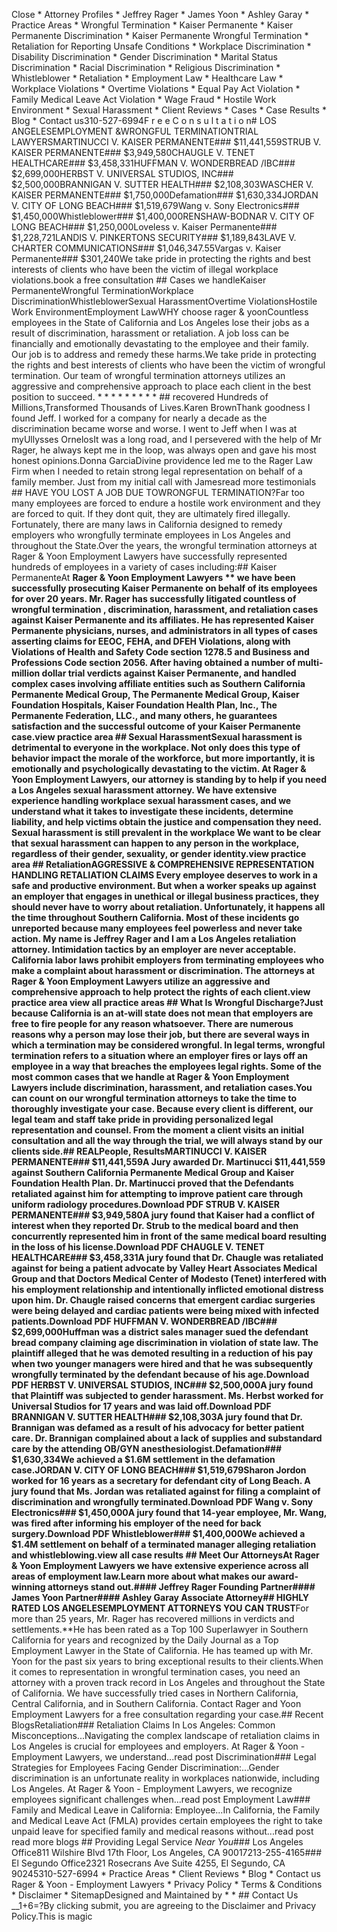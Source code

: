 Close   * Attorney Profiles    * Jeffrey Rager    * James Yoon    * Ashley Garay  * Practice Areas    * Wrongful Termination    * Kaiser Permanente      * Kaiser Permanente Discrimination      * Kaiser Permanente Wrongful Termination      * Retaliation for Reporting Unsafe Conditions    * Workplace Discrimination      * Disability Discrimination      * Gender Discrimination      * Marital Status Discrimination      * Racial Discrimination      * Religious Discrimination    * Whistleblower      * Retaliation    * Employment Law      * Healthcare Law    * Workplace Violations      * Overtime Violations      * Equal Pay Act Violation      * Family Medical Leave Act Violation      * Wage Fraud    * Hostile Work Environment    * Sexual Harassment  * Client Reviews  * Cases    * Case Results  * Blog  * Contact us310-527-6994F  r  e  e    C  o  n  s  u  l  t  a  t  i  o  n# LOS ANGELESEMPLOYMENT &WRONGFUL TERMINATIONTRIAL LAWYERSMARTINUCCI V. KAISER PERMANENTE### $11,441,559STRUB V. KAISER PERMANENTE### $3,949,580CHAUGLE V. TENET HEALTHCARE### $3,458,331HUFFMAN V. WONDERBREAD /IBC### $2,699,000HERBST V. UNIVERSAL STUDIOS, INC### $2,500,000BRANNIGAN V. SUTTER HEALTH### $2,108,303WASCHER V. KAISER PERMANENTE### $1,750,000Defamation### $1,630,334JORDAN V. CITY OF LONG BEACH### $1,519,679Wang v. Sony Electronics### $1,450,000Whistleblower### $1,400,000RENSHAW-BODNAR V. CITY OF LONG BEACH### $1,250,000Loveless v. Kaiser Permanente### $1,228,721LANDIS V. PINKERTONS SECURITY### $1,189,843LAVE V. CHARTER COMMUNICATIONS### $1,046,347.55Vargas v. Kaiser Permanente### $301,240We take pride in protecting the rights and best interests of clients who have been the victim of illegal workplace violations.book a free consultation ## Cases we handleKaiser PermanenteWrongful TerminationWorkplace DiscriminationWhistleblowerSexual HarassmentOvertime ViolationsHostile Work EnvironmentEmployment LawWHY choose rager & yoonCountless employees in the State of California and Los Angeles lose their jobs as a result of discrimination, harassment or retaliation. A job loss can be financially and emotionally devastating to the employee and their family. Our job is to address and remedy these harms.We take pride in protecting the rights and best interests of clients who have been the victim of wrongful termination. Our team of wrongful termination attorneys utilizes an aggressive and comprehensive approach to place each client in the best position to succeed.  *   *   *   *   *   *   *   *   * ## recovered Hundreds of Millions,Transformed   Thousands of Lives.Karen BrownThank goodness I found Jeff. I worked for a company for nearly a decade as the discrimination became worse and worse. I went to Jeff when I was at myUllysses OrnelosIt was a long road, and I persevered with the help of Mr Rager, he always kept me in the loop, was always open and gave his most honest opinions.Donna GarciaDivine providence led me to the Rager Law Firm when I needed to retain strong legal representation on behalf of a family member. Just from my initial call with Jamesread more testimonials ## HAVE YOU LOST A JOB DUE TOWRONGFUL TERMINATION?Far too many employees are forced to endure a hostile work environment and they are forced to quit. If they dont quit, they are ultimately fired illegally. Fortunately, there are many laws in California designed to remedy employers who wrongfully terminate employees in Los Angeles and throughout the State.Over the years, the wrongful termination attorneys at Rager & Yoon Employment Lawyers have successfully represented hundreds of employees in a variety of cases including:## Kaiser PermanenteAt **Rager & Yoon  Employment Lawyers ** we have been successfully prosecuting Kaiser Permanente on behalf of its employees for over 20 years. Mr. Rager has successfully litigated countless of **wrongful termination** , discrimination, harassment, and retaliation cases against Kaiser Permanente and its affiliates. He has represented Kaiser Permanente physicians, nurses, and administrators in all types of cases asserting claims for EEOC, FEHA, and DFEH Violations, along with Violations of Health and Safety Code section 1278.5 and Business and Professions Code section 2056. After having obtained a number of multi-million dollar trial verdicts against Kaiser Permanente, and handled complex cases involving affiliate entities such as Southern California Permanente Medical Group, The Permanente Medical Group, Kaiser Foundation Hospitals, Kaiser Foundation Health Plan, Inc., The Permanente Federation, LLC., and many others, he guarantees satisfaction and the successful outcome of your Kaiser Permanente case.view practice area ## Sexual HarassmentSexual harassment is detrimental to everyone in the workplace. Not only does this type of behavior impact the morale of the workforce, but more importantly, it is emotionally and psychologically devastating to the victim. At Rager & Yoon  Employment Lawyers, **our attorney** is standing by to help if you need a **Los Angeles sexual harassment attorney**. We have extensive experience handling workplace sexual harassment cases, and we understand what it takes to investigate these incidents, determine liability, and help victims obtain the justice and compensation they need. **Sexual harassment is still prevalent in the workplace** We want to be clear that sexual harassment can happen to any person in the workplace, regardless of their gender, sexuality, or gender identity.view practice area ## RetaliationAGGRESSIVE & COMPREHENSIVE REPRESENTATION HANDLING RETALIATION CLAIMS Every employee deserves to work in a safe and productive environment. But when a worker speaks up against an employer that engages in unethical or illegal business practices, they should never have to worry about retaliation. Unfortunately, it happens all the time throughout Southern California. Most of these incidents go unreported because many employees feel powerless and never take action. My name is Jeffrey Rager and I am a Los Angeles retaliation attorney. Intimidation tactics by an employer are never acceptable. California labor laws prohibit employers from terminating employees who make a complaint about harassment or discrimination. The attorneys at Rager & Yoon  Employment Lawyers utilize an aggressive and comprehensive approach to help protect the rights of each client.view practice area view all practice areas ## What Is Wrongful Discharge?Just because California is an at-will state does not mean that employers are free to fire people for any reason whatsoever. There are numerous reasons why a person may lose their job, but there are several ways in which a termination may be considered wrongful. In legal terms, wrongful termination refers to a situation where an employer fires or lays off an employee in a way that breaches the employees legal rights. Some of the most common cases that we handle at Rager & Yoon  Employment Lawyers include discrimination, harassment, and retaliation cases.You can count on our wrongful termination attorneys to take the time to thoroughly investigate your case. Because every client is different, our legal team and staff take pride in providing personalized legal representation and counsel. From the moment a client visits an initial consultation and all the way through the trial, we will always stand by our clients side.## REALPeople,  ResultsMARTINUCCI V. KAISER PERMANENTE### $11,441,559A Jury awarded Dr. Martinucci $11,441,559 against Southern California Permanente Medical Group and Kaiser Foundation Health Plan. Dr. Martinucci proved that the Defendants retaliated against him for attempting to improve patient care through uniform radiology procedures.Download PDF STRUB V. KAISER PERMANENTE### $3,949,580A jury found that Kaiser had a conflict of interest when they reported Dr. Strub to the medical board and then concurrently represented him in front of the same medical board resulting in the loss of his license.Download PDF CHAUGLE V. TENET HEALTHCARE### $3,458,331A jury found that Dr. Chaugle was retaliated against for being a patient advocate by Valley Heart Associates Medical Group and that Doctors Medical Center of Modesto (Tenet) interfered with his employment relationship and intentionally inflicted emotional distress upon him. Dr. Chaugle raised concerns that emergent cardiac surgeries were being delayed and cardiac patients were being mixed with infected patients.Download PDF HUFFMAN V. WONDERBREAD /IBC### $2,699,000Huffman was a district sales manager sued the defendant bread company claiming age discrimination in violation of state law. The plaintiff alleged that he was demoted resulting in a reduction of his pay when two younger managers were hired and that he was subsequently wrongfully terminated by the defendant because of his age.Download PDF HERBST V. UNIVERSAL STUDIOS, INC### $2,500,000A jury found that Plaintiff was subjected to gender harassment. Ms. Herbst worked for Universal Studios for 17 years and was laid off.Download PDF BRANNIGAN V. SUTTER HEALTH### $2,108,303A jury found that Dr. Brannigan was defamed as a result of his advocacy for better patient care. Dr. Brannigan complained about a lack of supplies and substandard care by the attending OB/GYN anesthesiologist.Defamation### $1,630,334We achieved a $1.6M settlement in the defamation case.JORDAN V. CITY OF LONG BEACH### $1,519,679Sharon Jordon worked for 16 years as a secretary for defendant city of Long Beach. A jury found that Ms. Jordan was retaliated against for filing a complaint of discrimination and wrongfully terminated.Download PDF Wang v. Sony Electronics### $1,450,000A jury found that 14-year employee, Mr. Wang, was fired after informing his employer of the need for back surgery.Download PDF Whistleblower### $1,400,000We achieved a $1.4M settlement on behalf of a terminated manager alleging retaliation and whistleblowing.view all case results ## Meet Our AttorneysAt Rager & Yoon  Employment Lawyers we have extensive experience across all areas of employment law.Learn more about what makes our award-winning attorneys stand out.#### Jeffrey Rager Founding Partner#### James Yoon Partner#### Ashley Garay Associate Attorney## HIGHLY RATED LOS ANGELESEMPLOYMENT ATTORNEYS YOU CAN TRUST**For more than 25 years, Mr. Rager has recovered millions in verdicts and settlements.**He has been rated as a Top 100 Superlawyer in Southern California for years and recognized by the Daily Journal as a Top Employment Lawyer in the State of California. He has teamed up with Mr. Yoon for the past six years to bring exceptional results to their clients.When it comes to representation in wrongful termination cases, you need an attorney with a proven track record in Los Angeles and throughout the State of California. We have successfully tried cases in Northern California, Central California, and in Southern California. Contact Rager and Yoon  Employment Lawyers for a free consultation regarding your case.## Recent BlogsRetaliation### Retaliation Claims In Los Angeles: Common Misconceptions...Navigating the complex landscape of retaliation claims in Los Angeles is crucial for employees and employers. At Rager & Yoon - Employment Lawyers, we understand...read post Discrimination### Legal Strategies for Employees Facing Gender Discrimination:...Gender discrimination is an unfortunate reality in workplaces nationwide, including Los Angeles. At Rager & Yoon - Employment Lawyers, we recognize employees significant challenges when...read post Employment Law### Family and Medical Leave in California: Employee...In California, the Family and Medical Leave Act (FMLA) provides certain employees the right to take unpaid leave for specified family and medical reasons without...read post read more blogs ## Providing Legal Service _Near You_### Los Angeles Office811 Wilshire Blvd  17th Floor,  Los Angeles, CA 90017213-255-4165### El Segundo Office2321 Rosecrans Ave  Suite 4255,  El Segundo, CA 90245310-527-6994  * Practice Areas  * Client Reviews  * Blog  * Contact us Rager & Yoon - Employment Lawyers   * Privacy Policy  * Terms & Conditions  * Disclaimer  * SitemapDesigned and Maintained by  *   * ## Contact Us   __1+6=?By clicking submit, you are agreeing to the  Disclaimer and Privacy Policy.This is magic